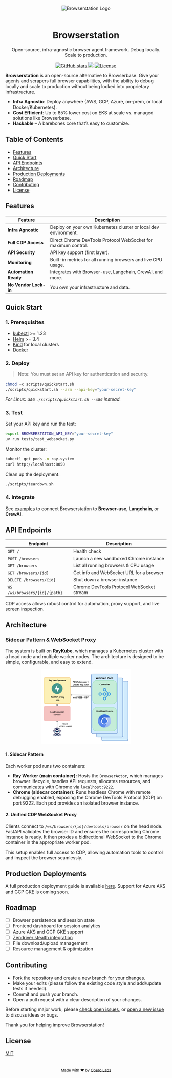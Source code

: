 <div align="center">
  <img 
  alt="Browserstation Logo" 
  src="https://i.ibb.co/SXqtZ8dj/browserstation.png" 
  style="margin: 20px auto;"
>
  <h1>Browserstation</h1>
  <p>Open-source, infra-agnostic browser agent framework. Debug locally. Scale to production.</p>
  <p>
    <a href="https://github.com/operolabs/browserstation/stargazers">
      <img src="https://img.shields.io/github/stars/operolabs/browserstation?style=social" alt="GitHub stars"/>
    </a>
    <a href="https://x.com/operolabs" alt="Twitter Follow">
        <img src="https://img.shields.io/twitter/follow/OperoLabs?style=social" /></a>
    <a href="https://github.com/operolabs/browserstation/blob/main/LICENSE">
      <img src="https://img.shields.io/github/license/operolabs/browserstation" alt="License"/>
    </a>
  </p>
</div>

**Browserstation** is an open-source alternative to Browserbase. Give your agents and scrapers full browser capabilities, with the ability to debug locally and scale to production without being locked into proprietary infrastructure.

- **Infra Agnostic**: Deploy anywhere (AWS, GCP, Azure, on-prem, or local Docker/Kubernetes).
- **Cost Efficient**: Up to 85% lower cost on EKS at scale vs. managed solutions like Browserbase.
- **Hackable** – A barebones core that’s easy to customize.


## Table of Contents

- [Features](#features)
- [Quick Start](#quick-start)
- [API Endpoints](#api-endpoints)
- [Architecture](#architecture)
- [Production Deployments](#production-deployments)
- [Roadmap](#roadmap)
- [Contributing](#contributing)
- [License](#license)

## Features

| Feature                   | Description                                                         |
|---------------------------|---------------------------------------------------------------------|
| **Infra Agnostic**        | Deploy on your own Kubernetes cluster or local dev environment.     |
| **Full CDP Access**       | Direct Chrome DevTools Protocol WebSocket for maximum control.      |
| **API Security**          | API key support (first layer).                                      |
| **Monitoring**            | Built-in metrics for all running browsers and live CPU usage.       |
| **Automation Ready**      | Integrates with Browser-use, Langchain, CrewAI, and more.           |
| **No Vendor Lock-in**     | You own your infrastructure and data.                               |

## Quick Start

### 1. Prerequisites

- [kubectl](https://kubernetes.io/docs/tasks/tools/) >= 1.23
- [Helm](https://helm.sh/docs/intro/install/) >= 3.4
- [Kind](https://kind.sigs.k8s.io/) for local clusters
- [Docker](https://docs.docker.com/get-docker/)

### 2. Deploy

> Note: You must set an API key for authentication and security.

```bash
chmod +x scripts/quickstart.sh
./scripts/quickstart.sh --arm --api-key="your-secret-key"

```

_For Linux: use `./scripts/quickstart.sh --x86` instead._

### 3. Test

Set your API key and run the test:

```bash
export BROWSERSTATION_API_KEY="your-secret-key"
uv run tests/test_websocket.py

```

Monitor the cluster:

```bash
kubectl get pods -n ray-system
curl http://localhost:8050

```

Clean up the deployment:

```bash
./scripts/teardown.sh

```

### 4. Integrate

See [examples](https://github.com/operolabs/browserstation/tree/main/examples) to connect Browserstation to **Browser-use**, **Langchain**, or **CrewAI**.

## API Endpoints

| Endpoint                          | Description                                      |
|------------------------------------|--------------------------------------------------|
| `GET /`                           | Health check                                     |
| `POST /browsers`                  | Launch a new sandboxed Chrome instance           |
| `GET /browsers`                   | List all running browsers & CPU usage            |
| `GET /browsers/{id}`              | Get info and WebSocket URL for a browser         |
| `DELETE /browsers/{id}`           | Shut down a browser instance                     |
| `WS /ws/browsers/{id}/{path}`     | Chrome DevTools Protocol WebSocket stream        |

CDP access allows robust control for automation, proxy support, and live screen inspection.

## Architecture

### Sidecar Pattern & WebSocket Proxy

The system is built on **RayKube**, which manages a Kubernetes cluster with a head node and multiple worker nodes. The architecture is designed to be simple, configurable, and easy to extend.

<p align="center">
  <img src="./assets/architecture.png" alt="BrowserStation Architecture" width="55%">
</p>

#### 1. Sidecar Pattern

Each worker pod runs two containers:

- **Ray Worker (main container):** Hosts the `BrowserActor`, which manages browser lifecycle, handles API requests, allocates resources, and communicates with Chrome via `localhost:9222`.
- **Chrome (sidecar container):** Runs headless Chrome with remote debugging enabled, exposing the Chrome DevTools Protocol (CDP) on port 9222. Each pod provides an isolated browser instance.

#### 2. Unified CDP WebSocket Proxy

Clients connect to `/ws/browsers/{id}/devtools/browser` on the head node. FastAPI validates the browser ID and ensures the corresponding Chrome instance is ready. It then proxies a bidirectional WebSocket to the Chrome container in the appropriate worker pod.

This setup enables full access to CDP, allowing automation tools to control and inspect the browser seamlessly.



## Production Deployments

A full production deployment guide is available [here](./terraform/aws/README.md). Support for Azure AKS and GCP GKE is coming soon.

## Roadmap

- [ ] Browser persistence and session state
- [ ] Frontend dashboard for session analytics
- [ ] Azure AKS and GCP GKE support
- [ ] [Zendriver stealth integration](https://github.com/stephanlensky/zendriver)
- [ ] File download/upload management
- [ ] Resource management & optimization

## Contributing

- Fork the repository and create a new branch for your changes.
- Make your edits (please follow the existing code style and add/update tests if needed).
- Commit and push your branch.
- Open a pull request with a clear description of your changes.

Before starting major work, please [check open issues](https://github.com/operolabs/browserstation/issues), or [open a new issue](https://github.com/operolabs/browserstation/issues/new) to discuss ideas or bugs.

Thank you for helping improve Browserstation!

## License
[MIT](./LICENSE)

<br>
<div align="center">
  <sub>
    Made with ❤️ by <a href="https://www.operolabs.com/">Opero Labs</a>
  </sub>
</div>
